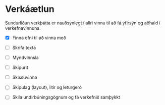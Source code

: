 # Verkáætlun

Sundurliðun verkþátta er nauðsynlegt í allri vinnu til að fá yfirsýn og aðhald í verkefnavinnuna.

- [x] Finna efni til að vinna með
- [ ] Skrifa texta
- [ ] Myndvinnsla
- [ ] Skipurit
- [ ] Skissuvinna 
- [ ] Skipulag (layout), litir og leturgerð
- [ ] Skila undirbúningsgögnum og fá verkefnið samþykkt

